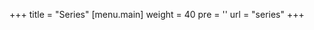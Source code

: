 +++
title = "Series"
[menu.main]
  weight = 40
  pre = '<i class="fas fa-fw fa-columns"></i>'
  url = "series"
+++

